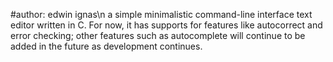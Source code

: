 #author: edwin ignas\n
a simple minimalistic command-line interface text editor written in C.
For now, it has supports for features like autocorrect and error checking; other features such as autocomplete will continue to be added in the future as development continues.
